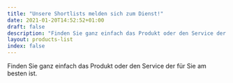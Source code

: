 ```yaml
---
title: "Unsere Shortlists melden sich zum Dienst!"
date: 2021-01-20T14:52:52+01:00
draft: false
description: "Finden Sie ganz einfach das Produkt oder den Service der für Sie am besten ist."
layout: products-list
index: false
---
```


Finden Sie ganz einfach das Produkt oder den Service der für Sie am besten ist.